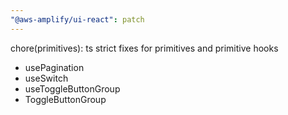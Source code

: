 ```yaml
---
"@aws-amplify/ui-react": patch
---
```


chore(primitives): ts strict fixes for primitives and primitive hooks

* usePagination
* useSwitch
* useToggleButtonGroup
* ToggleButtonGroup
